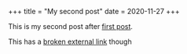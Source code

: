+++
title = "My second post"
date = 2020-11-27
+++

This is my second post after [first post](@/blog/first.md).

This has a [broken external link](https://github.com/blog/11111) though
